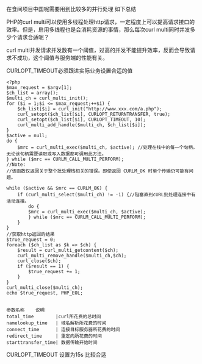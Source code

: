 在食间项目中国呢需要用到比较多的并行处理 如下总结

PHP的curl multi可以使用多线程处理http请求，一定程度上可以提高请求接口的效率。但是，启用多线程也是会消耗资源的事情，那么每次curl multi同时并发多少个请求合适呢？

curl multi并发请求并发数有一个阈值，过高的并发不能提升效率，反而会导致请求不成功，这个阈值与服务端的性能有关。

CURLOPT_TIMEOUT必须跟进实际业务设置合适的值


	<?php
	$max_request = $argv[1];
	$ch_list = array(); 
	$multi_ch = curl_multi_init();
	for ($i = 1;$i <= $max_request;++$i) {
	    $ch_list[$i] = curl_init("http://www.xxx.com/a.php");
	    curl_setopt($ch_list[$i], CURLOPT_RETURNTRANSFER, true);
	    curl_setopt($ch_list[$i], CURLOPT_TIMEOUT, 10);
	    curl_multi_add_handle($multi_ch, $ch_list[$i]); 
	} 
	$active = null; 
	do {
	    $mrc = curl_multi_exec($multi_ch, $active); //处理在栈中的每一个句柄。无论该句柄需要读取或写入数据都可调用此方法。 
	} while ($mrc == CURLM_CALL_MULTI_PERFORM);
	//Note:
	//该函数仅返回关于整个批处理栈相关的错误。即使返回 CURLM_OK 时单个传输仍可能有问题。 
	
	while ($active && $mrc == CURLM_OK) {
	    if (curl_multi_select($multi_ch) != -1) {//阻塞直到cURL批处理连接中有活动连接。 
	        do { 
	        $mrc = curl_multi_exec($multi_ch, $active); 
	        } while ($mrc == CURLM_CALL_MULTI_PERFORM); 
	    } 
	}
	//获取http返回的结果
	$true_request = 0;
	foreach ($ch_list as $k => $ch) {
	    $result = curl_multi_getcontent($ch); 
	    curl_multi_remove_handle($multi_ch,$ch); 
	    curl_close($ch);
	    if ($result == 1) {
	        $true_request += 1;
	    }
	}
	curl_multi_close($multi_ch);
	echo $true_request, PHP_EOL;
	
	
	参数名称	说明
	total_time	      |curl所花费的总时间
	namelookup_time   |	域名解析所花费的时间
	connect_time      |	连接目标服务器所花费的时间
	redirect_time     |	重定向所花费的时间
	starttransfer_time|	数据传输开始时间
	
	
CURLOPT_TIMEOUT 设置为15s 比较合适









